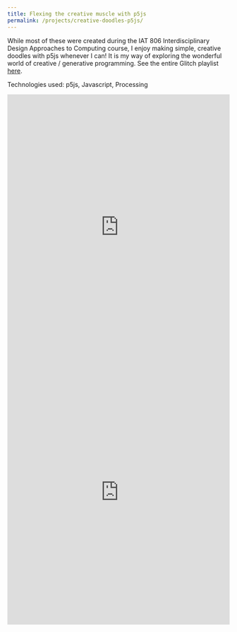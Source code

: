 ```yaml
---
title: Flexing the creative muscle with p5js
permalink: /projects/creative-doodles-p5js/
---
```


While most of these were created during the IAT 806 Interdisciplinary Design Approaches to Computing course, I enjoy making simple, creative doodles with p5js whenever I can! It is my way of exploring the wonderful world of creative / generative programming. See the entire Glitch playlist [here](https://glitch.com/@gameshire/p-5-js-doodles).

Technologies used: p5js, Javascript, Processing


<div class="glitch-embed-wrap" style="height: 600px; width: 100%;">
  <iframe
    src="https://glitch.com/embed/#!/embed/p5js-wordle?path=sketch.js&previewSize=100"
    title="p5js-wordle on Glitch"
    allow="geolocation; microphone; camera; midi; encrypted-media; xr-spatial-tracking; fullscreen"
    allowFullScreen
    style="height: 100%; width: 100%; border: 0;">
  </iframe>
</div>


<div class="glitch-embed-wrap" style="height: 600px; width: 100%;">
  <iframe
    src="https://glitch.com/embed/#!/embed/p5js-radio-autotune?path=sketch.js&previewSize=100"
    title="p5js-radio-autotune on Glitch"
    allow="geolocation; microphone; camera; midi; encrypted-media; xr-spatial-tracking; fullscreen"
    allowFullScreen
    style="height: 100%; width: 100%; border: 0;">
  </iframe>
</div>